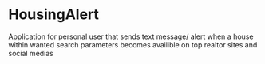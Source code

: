 # HousingAlert
Application for personal user that sends text message/ alert when a house within wanted search parameters becomes availible on top realtor sites and social medias
